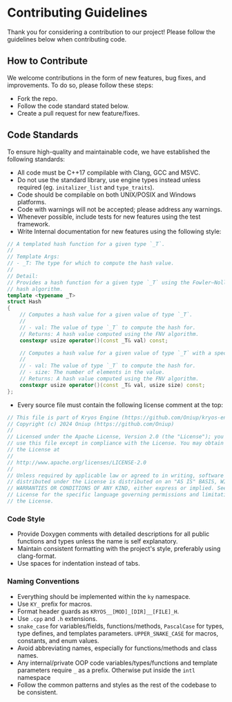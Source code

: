 # Contributing Guidelines

Thank you for considering a contribution to our project! Please follow the guidelines below when
contributing code.

## How to Contribute

We welcome contributions in the form of new features, bug fixes, and improvements. To do so,
please follow these steps:

* Fork the repo.
* Follow the code standard stated below.
* Create a pull request for new feature/fixes.

## Code Standards

To ensure high-quality and maintainable code, we have established the following standards:

* All code must be C++17 compilable with Clang, GCC and MSVC.
* Do not use the standard library, use engine types instead unless required (eg.
  `initalizer_list` and `type_traits`).
* Code should be compilable on both UNIX/POSIX and Windows platforms.
* Code with warnings will not be accepted; please address any warnings.
* Whenever possible, include tests for new features using the test framework.
* Write Internal documentation for new features using the following style:
```cpp
// A templated hash function for a given type `_T`.
//
// Template Args:
// - _T: The type for which to compute the hash value.
//
// Detail:
// Provides a hash function for a given type `_T` using the Fowler–Noll–Vo (FNV) non-cryptographic
// hash algorithm.
template <typename _T>
struct Hash
{
    // Computes a hash value for a given value of type `_T`.
    //
    // - val: The value of type `_T` to compute the hash for.
    // Returns: A hash value computed using the FNV algorithm.
    constexpr usize operator()(const _T& val) const;

    // Computes a hash value for a given value of type `_T` with a specified size.
    //
    // - val: The value of type `_T` to compute the hash for.
    // - size: The number of elements in the value.
    // Returns: A hash value computed using the FNV algorithm.
    constexpr usize operator()(const _T& val, usize size) const;
};
```
* Every source file must contain the following license comment at the top:
```cpp
// This file is part of Kryos Engine (https://github.com/Oniup/kryos-engine)
// Copyright (c) 2024 Oniup (https://github.com/Oniup)
//
// Licensed under the Apache License, Version 2.0 (the "License"); you may not
// use this file except in compliance with the License. You may obtain a copy of
// the License at
//
// http://www.apache.org/licenses/LICENSE-2.0
//
// Unless required by applicable law or agreed to in writing, software
// distributed under the License is distributed on an "AS IS" BASIS, WITHOUT
// WARRANTIES OR CONDITIONS OF ANY KIND, either express or implied. See the
// License for the specific language governing permissions and limitations under
// the License.
```

### Code Style

* Provide Doxygen comments with detailed descriptions for all public functions and types unless
  the name is self explanatory.
* Maintain consistent formatting with the project's style, preferably using clang-format.
* Use spaces for indentation instead of tabs.

### Naming Conventions

* Everything should be implemented within the `ky` namespace.
* Use `KY_` prefix for macros.
* Format header guards as `KRYOS__[MOD]_[DIR]__[FILE]_H`.
* Use `.cpp` and `.h` extensions.
* `snake_case` for variables/fields, functions/methods, `PascalCase` for types, type defines, and
  templates parameters. `UPPER_SNAKE_CASE` for macros, constants, and enum values.
* Avoid abbreviating names, especially for functions/methods and class names.
* Any internal/private OOP code variables/types/functions and template parameters require `_` as a
  prefix. Otherwise put inside the `intl` namespace
* Follow the common patterns and styles as the rest of the codebase to be consistent.
